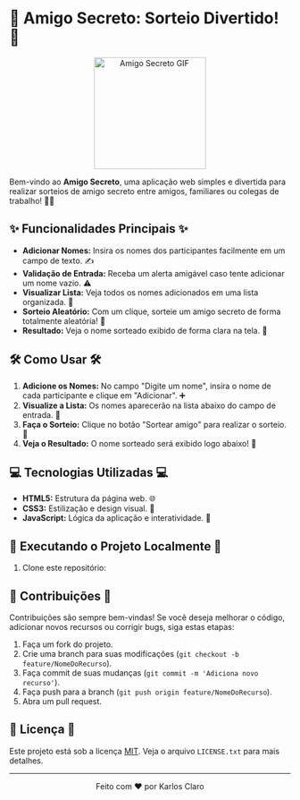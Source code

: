 # 🎁 Amigo Secreto: Sorteio Divertido! 🎁

<div align="center">
  <img src="https://media.giphy.com/media/dzIj2bCi5gp7JSifgk/giphy.gif" alt="Amigo Secreto GIF" width="200"/>
</div>

Bem-vindo ao **Amigo Secreto**, uma aplicação web simples e divertida para realizar sorteios de amigo secreto entre amigos, familiares ou colegas de trabalho! 🎉🤝

## ✨ Funcionalidades Principais ✨

-   **Adicionar Nomes:** Insira os nomes dos participantes facilmente em um campo de texto. ✍️
-   **Validação de Entrada:** Receba um alerta amigável caso tente adicionar um nome vazio. ⚠️
-   **Visualizar Lista:** Veja todos os nomes adicionados em uma lista organizada. 👀
-   **Sorteio Aleatório:** Com um clique, sorteie um amigo secreto de forma totalmente aleatória! 🎲
-   **Resultado:** Veja o nome sorteado exibido de forma clara na tela. 🥳

## 🛠️ Como Usar 🛠️

1.  **Adicione os Nomes:** No campo "Digite um nome", insira o nome de cada participante e clique em "Adicionar". ➕
2.  **Visualize a Lista:** Os nomes aparecerão na lista abaixo do campo de entrada. 📜
3.  **Faça o Sorteio:** Clique no botão "Sortear amigo" para realizar o sorteio. 🔀
4.  **Veja o Resultado:** O nome sorteado será exibido logo abaixo! 🤩

## 💻 Tecnologias Utilizadas 💻

-   **HTML5:** Estrutura da página web. 🌐
-   **CSS3:** Estilização e design visual. 🎨
-   **JavaScript:** Lógica da aplicação e interatividade. 🧠

## 🚀 Executando o Projeto Localmente 🚀

1.  Clone este repositório:

## 🤝 Contribuições 🤝

Contribuições são sempre bem-vindas! Se você deseja melhorar o código, adicionar novos recursos ou corrigir bugs, siga estas etapas:

1.  Faça um fork do projeto.
2.  Crie uma branch para suas modificações (`git checkout -b feature/NomeDoRecurso`).
3.  Faça commit de suas mudanças (`git commit -m 'Adiciona novo recurso'`).
4.  Faça push para a branch (`git push origin feature/NomeDoRecurso`).
5.  Abra um pull request.

## 📜 Licença 📜

Este projeto está sob a licença [MIT](LICENSE.txt). Veja o arquivo `LICENSE.txt` para mais detalhes.

---

<div align="center">
  Feito com ❤️ por Karlos Claro
</div>

